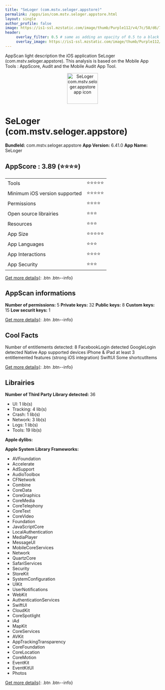 ```yaml
---
title: "SeLoger (com.mstv.seloger.appstore)"
permalink: /apps/ios/com.mstv.seloger.appstore.html
layout: single
author_profile: false
image: https://is1-ssl.mzstatic.com/image/thumb/Purple112/v4/7c/58/d6/7c58d671-0f4d-0207-577d-d1c38015ea95/AppIcon-0-1x_U007emarketing-0-7-0-85-220.png/512x512bb.jpg
header: 
     overlay_filter: 0.5 # same as adding an opacity of 0.5 to a black background
     overlay_image: https://is1-ssl.mzstatic.com/image/thumb/Purple112/v4/7c/58/d6/7c58d671-0f4d-0207-577d-d1c38015ea95/AppIcon-0-1x_U007emarketing-0-7-0-85-220.png/512x512bb.jpg
---
```

AppScan light description the iOS application SeLoger (com.mstv.seloger.appstore). This analysis is based on the Mobile App Tools : AppScore, Audit and the Mobile Audit App Tool.

  
  
<div style="text-align: center;"><img src="https://is1-ssl.mzstatic.com/image/thumb/Purple112/v4/7c/58/d6/7c58d671-0f4d-0207-577d-d1c38015ea95/AppIcon-0-1x_U007emarketing-0-7-0-85-220.png/512x512bb.jpg" width="100" height="100" alt="SeLoger com.mstv.seloger.appstore app icon"></div>  
  
# SeLoger (com.mstv.seloger.appstore)

**BundleId:** com.mstv.seloger.appstore
**App Version:** 6.41.0
**App Name:** SeLoger


## AppScore : 3.89 (⭐️⭐️⭐️⭐️) 

<table>
<tr><td> Tools </td><td> ⭐️⭐️⭐️⭐️⭐️ </td></tr>
<tr><td> Minimum iOS version supported </td><td> ⭐️⭐️⭐️⭐️⭐️ </td></tr>
<tr><td> Permissions </td><td> ⭐️⭐️⭐️⭐️ </td></tr>
<tr><td> Open source librairies </td><td> ⭐️⭐️⭐️ </td></tr>
<tr><td> Resources </td><td> ⭐️⭐️⭐️ </td></tr>
<tr><td> App Size </td><td> ⭐️⭐️⭐️⭐️⭐️ </td></tr>
<tr><td> App Languages </td><td> ⭐️⭐️⭐️ </td></tr>
<tr><td> App Interactions </td><td> ⭐️⭐️⭐️⭐️ </td></tr>
<tr><td> App Security </td><td> ⭐️⭐️⭐️ </td></tr>
</table>

[Get more details](/pricing.html){: .btn .btn--info}  
  
## AppScan informations 

**Number of permissions:** 5
**Private keys:** 32
**Public keys:** 8
**Custom keys:** 15
**Low securit keys:** 1
  
[Get more details](/pricing.html){: .btn .btn--info}

## Cool Facts

Number of entitlements detected: 8
FacebookLogin detected
GoogleLogin detected
Native App
supported devices iPhone & iPad
at least 3 entitlemented features (strong iOS integration)
SwiftUI
Some shortcutItems 
  
[Get more details](/pricing.html){: .btn .btn--info}

## Librairies 
**Number of Third Party Library detected:** 36
- UI: 1 lib(s)
- Tracking: 4 lib(s)
- Crash: 1 lib(s)
- Network: 3 lib(s)
- Logs: 1 lib(s)
- Tools: 19 lib(s)

**Apple dylibs:**


**Apple System Library Frameworks:**
- AVFoundation
- Accelerate
- AdSupport
- AudioToolbox
- CFNetwork
- Combine
- CoreData
- CoreGraphics
- CoreMedia
- CoreTelephony
- CoreText
- CoreVideo
- Foundation
- JavaScriptCore
- LocalAuthentication
- MediaPlayer
- MessageUI
- MobileCoreServices
- Network
- QuartzCore
- SafariServices
- Security
- StoreKit
- SystemConfiguration
- UIKit
- UserNotifications
- WebKit
- AuthenticationServices
- SwiftUI
- CloudKit
- CoreSpotlight
- iAd
- MapKit
- CoreServices
- AVKit
- AppTrackingTransparency
- CoreFoundation
- CoreLocation
- CoreMotion
- EventKit
- EventKitUI
- Photos


  
[Get more details](/pricing.html){: .btn .btn--info}

